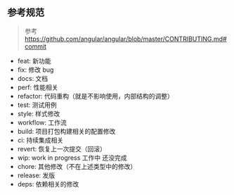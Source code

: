 ## 参考规范

> 参考 https://github.com/angular/angular/blob/master/CONTRIBUTING.md#commit

- feat: 新功能
- fix: 修改 bug
- docs: 文档
- perf: 性能相关
- refactor: 代码重构（就是不影响使用，内部结构的调整）
- test: 测试用例
- style: 样式修改
- workflow: 工作流
- build: 项目打包构建相关的配置修改
- ci: 持续集成相关
- revert: 恢复上一次提交（回滚）
- wip: work in progress 工作中 还没完成
- chore: 其他修改（不在上述类型中的修改）
- release: 发版
- deps: 依赖相关的修改
